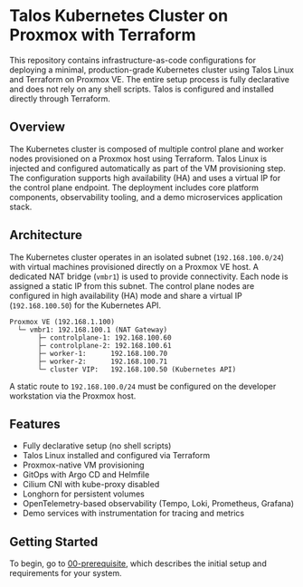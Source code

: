 # Talos Kubernetes Cluster on Proxmox with Terraform

This repository contains infrastructure-as-code configurations for deploying a minimal, production-grade Kubernetes cluster using Talos Linux and Terraform on Proxmox VE. The entire setup process is fully declarative and does not rely on any shell scripts. Talos is configured and installed directly through Terraform.

## Overview

The Kubernetes cluster is composed of multiple control plane and worker nodes provisioned on a Proxmox host using Terraform. Talos Linux is injected and configured automatically as part of the VM provisioning step. The configuration supports high availability (HA) and uses a virtual IP for the control plane endpoint. The deployment includes core platform components, observability tooling, and a demo microservices application stack.

## Architecture

The Kubernetes cluster operates in an isolated subnet (`192.168.100.0/24`) with virtual machines provisioned directly on a Proxmox VE host. A dedicated NAT bridge (`vmbr1`) is used to provide connectivity. Each node is assigned a static IP from this subnet. The control plane nodes are configured in high availability (HA) mode and share a virtual IP (`192.168.100.50`) for the Kubernetes API.

```
Proxmox VE (192.168.1.100)
  └─ vmbr1: 192.168.100.1 (NAT Gateway)
       ├─ controlplane-1: 192.168.100.60
       ├─ controlplane-2: 192.168.100.61
       ├─ worker-1:      192.168.100.70
       ├─ worker-2:      192.168.100.71
       └─ cluster VIP:   192.168.100.50 (Kubernetes API)
```

A static route to `192.168.100.0/24` must be configured on the developer workstation via the Proxmox host.

## Features

* Fully declarative setup (no shell scripts)
* Talos Linux installed and configured via Terraform
* Proxmox-native VM provisioning
* GitOps with Argo CD and Helmfile
* Cilium CNI with kube-proxy disabled
* Longhorn for persistent volumes
* OpenTelemetry-based observability (Tempo, Loki, Prometheus, Grafana)
* Demo services with instrumentation for tracing and metrics

## Getting Started

To begin, go to [00-prerequisite](./homelab/00-prerequisite/README.md), which describes the initial setup and requirements for your system.
